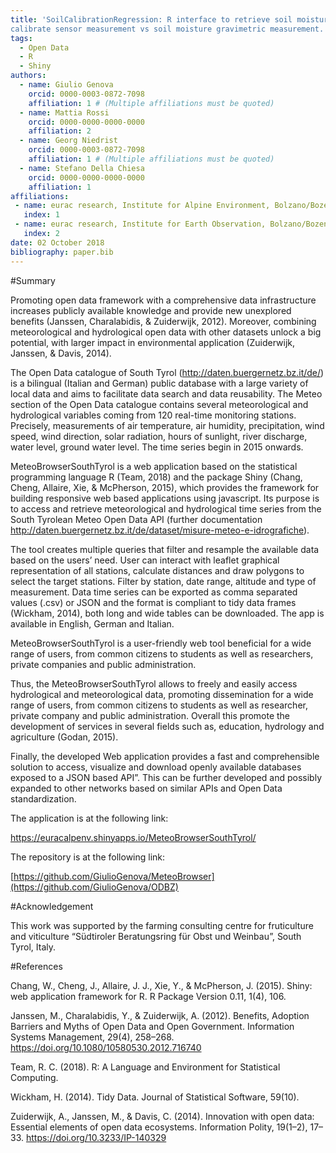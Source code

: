```yaml
---
title: 'SoilCalibrationRegression: R interface to retrieve soil moisture regression to
calibrate sensor measurement vs soil moisture gravimetric measurement.'
tags:
  - Open Data
  - R
  - Shiny
authors:
  - name: Giulio Genova
    orcid: 0000-0003-0872-7098
    affiliation: 1 # (Multiple affiliations must be quoted)
  - name: Mattia Rossi
    orcid: 0000-0000-0000-0000
    affiliation: 2
  - name: Georg Niedrist
    orcid: 0000-0003-0872-7098
    affiliation: 1 # (Multiple affiliations must be quoted)
  - name: Stefano Della Chiesa
    orcid: 0000-0000-0000-0000
    affiliation: 1
affiliations:
 - name: eurac research, Institute for Alpine Environment, Bolzano/Bozen, Italy.
   index: 1
 - name: eurac research, Institute for Earth Observation, Bolzano/Bozen, Italy.
   index: 2
date: 02 October 2018
bibliography: paper.bib
---
```


#Summary

Promoting open data framework with a comprehensive data infrastructure increases
publicly available knowledge and provide new unexplored benefits (Janssen,
Charalabidis, & Zuiderwijk, 2012). Moreover, combining meteorological and
hydrological open data with other datasets unlock a big potential, with larger
impact in environmental application (Zuiderwijk, Janssen, & Davis, 2014).

The Open Data catalogue of South Tyrol (<http://daten.buergernetz.bz.it/de/>) is
a bilingual (Italian and German) public database with a large variety of local
data and aims to facilitate data search and data reusability. The Meteo section
of the Open Data catalogue contains several meteorological and hydrological
variables coming from 120 real-time monitoring stations. Precisely, measurements
of air temperature, air humidity, precipitation, wind speed, wind direction,
solar radiation, hours of sunlight, river discharge, water level, ground water
level. The time series begin in 2015 onwards.

MeteoBrowserSouthTyrol is a web application based on the statistical programming
language R (Team, 2018) and the package Shiny (Chang, Cheng, Allaire, Xie, &
McPherson, 2015), which provides the framework for building responsive web based
applications using javascript. Its purpose is to access and retrieve
meteorological and hydrological time series from the South Tyrolean Meteo Open
Data API (further documentation
<http://daten.buergernetz.bz.it/de/dataset/misure-meteo-e-idrografiche>).

The tool creates multiple queries that filter and resample the available data
based on the users’ need. User can interact with leaflet graphical
representation of all stations, calculate distances and draw polygons to select
the target stations. Filter by station, date range, altitude and type of
measurement. Data time series can be exported as comma separated values (.csv)
or JSON and the format is compliant to tidy data frames (Wickham, 2014), both
long and wide tables can be downloaded. The app is available in English, German
and Italian.

MeteoBrowserSouthTyrol is a user-friendly web tool beneficial for a wide range
of users, from common citizens to students as well as researchers, private
companies and public administration.

Thus, the MeteoBrowserSouthTyrol allows to freely and easily access hydrological
and meteorological data, promoting dissemination for a wide range of users, from
common citizens to students as well as researcher, private company and public
administration. Overall this promote the development of services in several
fields such as, education, hydrology and agriculture (Godan, 2015).

Finally, the developed Web application provides a fast and comprehensible
solution to access, visualize and download openly available databases exposed to
a JSON based API”. This can be further developed and possibly expanded to other
networks based on similar APIs and Open Data standardization.

The application is at the following link:

<https://euracalpenv.shinyapps.io/MeteoBrowserSouthTyrol/>

The repository is at the following link:

[https://github.com/GiulioGenova/MeteoBrowser](https://github.com/GiulioGenova/ODBZ)

#Acknowledgement

This work was supported by the farming consulting centre for fruticulture and
viticulture “Südtiroler Beratungsring für Obst und Weinbau”, South Tyrol, Italy.

#References

Chang, W., Cheng, J., Allaire, J. J., Xie, Y., & McPherson, J. (2015). Shiny:
web application framework for R. R Package Version 0.11, 1(4), 106.

Janssen, M., Charalabidis, Y., & Zuiderwijk, A. (2012). Benefits, Adoption
Barriers and Myths of Open Data and Open Government. Information Systems
Management, 29(4), 258–268. https://doi.org/10.1080/10580530.2012.716740

Team, R. C. (2018). R: A Language and Environment for Statistical Computing.

Wickham, H. (2014). Tidy Data. Journal of Statistical Software, 59(10).

Zuiderwijk, A., Janssen, M., & Davis, C. (2014). Innovation with open data:
Essential elements of open data ecosystems. Information Polity, 19(1–2), 17–33.
https://doi.org/10.3233/IP-140329
